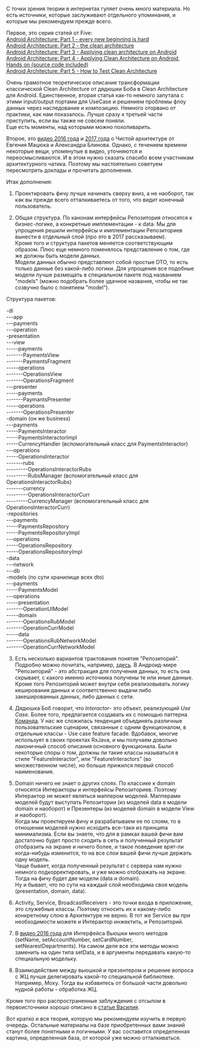 С точки зрения теории в интернетах гуляет очень много материала. Но есть источники, которые заслуживают отдельного упоминания, и которые мы рекомендуем прежде всего.

Первое, это серия статей от Five: <br>
[Android Architecture: Part 1 -  every new beginning is hard](http://five.agency/android-architecture-part-1-every-new-beginning-is-hard/) <br>
[Android Architecture: Part 2 - the clean architecture](http://five.agency/android-architecture-part-2-clean-architecture/)<br>
[Android Architecture: Part 3 - Applying clean architecture on Android](http://five.agency/android-architecture-part-3-applying-clean-architecture-android/)<br>
[Android Architecture: Part 4 - Applying Clean Architecture on Android, Hands on (source code included)](http://five.agency/android-architecture-part-4-applying-clean-architecture-on-android-hands-on/)<br>
[Android Architecture: Part 5 - How to Test Clean Architecture](http://five.agency/android-architecture-part-5-how-to-test-clean-architecture/)<br>

Очень грамотное теоретическое описание трансформации классической Clean Architecture от дядюшки Боба в Clean Architecture для Android. 
Единственное, вторая статья как-то немного запутала с этими input/output портами для UseCase и решением проблемы флоу данных через наследование и композицию. Немного оторвано от практики, как нам показалось. Лучше сразу к третьей части приступить, если вы также не совсем поняли.<br>
Еще есть моменты, над которыми можно похоливарить.

Второе, это [видео 2016 года](https://www.youtube.com/watch?v=AlxMGxs2QnM&t=2509s&list=PLb1A91j1236pH1yoUvq5YDZUWAJz1T4DF&index=4) и [2017 года](https://www.youtube.com/watch?v=pmlGgIOlz9w&t=15114s) о Чистой архитектуре от Евгения Мацюка и Александра Блинова.
Однако, с течением времени некоторые вещи, упомянутые в видео, уточняются и переосмысливаются. И в этом нужно сказать спасибо всем участникам архитектурного чатика. Поэтому мы настоятельно советуем пересмотреть доклады и прочитать дополнения.<br>

Итак дополнения:

 1. Проектировать фичу лучше начинать сверху вниз, а не наоборот, так как вы прежде всего отталкиваетесь от того, что видит конечный пользователь.
 
2. Общая структура. По канонам интерфейсы Репозитория относятся к бизнес-логике, а конкретные имплементации - к data. Мы для упрощения решили интерфейсы и имплементации Репозиториев вынести в отдельный слой (про это в 2017 рассказываем). <br>
Кроме того и структура пакетов меняется соответствующим образом. Плюс еще немного поменялось представление о том, где же должны быть модели данных.<br>
Модели данных обычно представляют собой простые DTO, то есть только данные без какой-либо логики. Для упрощения все подобные модели лучше размещать в специальном пакете под названием "models" (можно подобрать более удачное название, чтобы не так созвучно было с понятием "model").<br>

Структура пакетов:

-di<br>
---app<br>
---payments<br>
---operation<br>
-presentation<br>
---view<br>
-----payments<br>
-------PaymentsView<br>
-------PaymentsFragment<br>
-----operations<br>
-------OperationsView<br>
-------OperationsFragment<br>
---presenter<br>
-----payments<br>
-------PaymantsPresenter<br>
-----operations<br>
-------OperationsPresenter<br>
-domain (он же business)<br>
---payments<br>
-----PaymentsInteractor<br>
-----PaymentsInteractorImpl<br>
-----CurrencyHandler (вспомогательный класс для PaymentsInteractor)<br>
---operations<br>
-----OperationsInteractor<br>
-------rubs<br>
---------OperationsInteractorRubs<br>
---------RubsManager (вспомогательный класс для OperationsInteractorRubs)<br>
-------currency<br>
---------OperationsInteractorCurr<br>
---------CurrencyManager (вспомогательный класс для OperationsInteractorCurr)<br>
-repositories<br>
---payments<br>
-----PaymentsRepository<br>
-----PaymentsRepositoryImpl<br>
---operations<br>
-----OperationsRepository<br>
-----OperationsRepositoryImpl<br>
-data<br>
---network<br>
---db<br>
-models (по сути хранилище всех dto)<br>
---payments<br>
-----PaymentsModel<br>
---operations<br>
-----presentation<br>
-------OperationUIModel<br>
-----domain<br>
-------OperationsRubModel<br>
-------OperationCurrModel<br>
-----data<br>
-------OperationsRubNetworkModel<br>
-------OperationCurrNetworkModel<br>
 
3. Есть несколько вариантов трактования понятия "Репозиторий". Подробно можно почитать, например, [здесь](http://hannesdorfmann.com/android/evolution-of-the-repository-pattern). В Андроид-мире "Репозиторий" - это абстракция для получения данных, то есть она скрывает, с какого именно источника получены те или иные данные. <br>
Кроме того Репозиторий может внутри себя реализовывать логику кеширования данных и соответственно выдачи либо закешированных данных, либо данных с сети. 

4. Дядюшка Боб говорит, что *Interactor*- это объект, реализующий *Use Case*. Более того, предлагается создавать их с помощью паттерна [Команда](https://refactoring.guru/ru/design-patterns/command). У нас же сложилась тенденция объединять различные пользовательские сценарии, связанные с одним функционалом, в отдельные классы - Use case feature facade. Вдобавок, многие использует в своих проектах RxJava, и мы получаем довольно лаконичный способ описания основного функционала. Были некоторые споры о том, должны ли такие классы называться в стиле "FeatureInteractor", или "FeatureInteractors" (во множественном числе), но больше прижился первый способ наименования.

5. Domain ничего не знает о других слоях. По классике к domain относятся Интеракторы и интерфейсы Репозиториев. Поэтому Интерактор не может являться маппером моделей. Мапперами моделей будут выступать Репозитории (из моделей data в модели domain и наоборот) и Презентеры (из моделей domain в модели View и наоборот).<br>
Когда мы проектируем фичу и разрабатываем ее по слоям, то в отношении моделей нужно исходить все-таки из принципа минимализма. Если вы знаете, что для в рамках вашей фичи вам достаточно будет просто сходить в сеть и полученный результат отобразить на экране и ничего более, и такое поведение врят-ли когда-нибудь изменится, то на все слои вашей фичи лучше держать одну модель.<br>
Чаще бывает, когда полученный результат с сервера нам нужно немного подкорректировать, и уже можно отображать на экране. Тогда на фичу будет две модели (data и domain). <br>
Ну и бывает, что по сути на каждый слой необходима своя модель (presentation, domain, data).

6. Activity, Service, BroadcastReceivers - это точки входа в приложение, это служебные классы. Поэтому относить их к какому-либо конкретному слою в Архитектуре не верно. В тот же Service вы при необходимости можете и Интерактор инжектить, и Репозиторий.

7. В [видео 2016 года](https://www.youtube.com/watch?v=AlxMGxs2QnM&t=2509s&list=PLb1A91j1236pH1yoUvq5YDZUWAJz1T4DF&index=4) для Интерфейса Вьюшки много методов (setName, setAccountNumber, setCardNumber, setNearestDepartments). На самом деле все эти методы можно заменить на один типа setData, и в аргументы передавать какую-то специальную модельку.

9. Взаимодействие между вьюшкой и презентером и решение вопроса с ЖЦ лучше делегировать какой-то специальной библиотеке. Например, Moxy. Тогда вы избавитесь от большой части довольно нудной работы - обработка ЖЦ.

Кроме того про распространенные заблуждения с отсылом в первоисточники хорошо описано в [статье Василия](https://habrahabr.ru/company/mobileup/blog/335382/).

Вот кратко и вся теория, которую мы рекомендуем изучить в первую очередь. Остальные материалы на базе приобретенных вами знаний станут более понятными и логичными. У вас составится определенная картина, определенная база, от которой уже можно отталкиваться.


